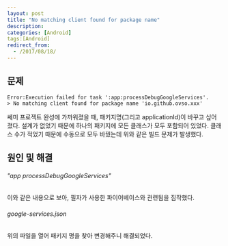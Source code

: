 ```yaml
---
layout: post
title: "No matching client found for package name"
description: 
categories: [Android]
tags:[Android]
redirect_from:
  - /2017/08/18/
---
```


## 문제

```
Error:Execution failed for task ':app:processDebugGoogleServices'.
> No matching client found for package name 'io.github.ovso.xxx'
```

쎄미 프로젝트 완성에 가까워졌을 때, 패키지명(그리고 applicationId)이 바꾸고 싶어졌다. 설계가 없었기 때문에 하나의 패키지에 모든 클래스가 모두 포함되어 있었다. 클래스 수가 적었기 때문에 수동으로 모두 바꿨는데 위와 같은 빌드 문제가 발생했다.

## 원인 및 해결

###### "app processDebugGoogleServices"

이와 같은 내용으로 보아, 필자가 사용한 파이어베이스와 관련됨을 짐작했다.

###### google-services.json

위의 파일을 열어 패키지 명을 찾아 변경해주니 해결되었다.